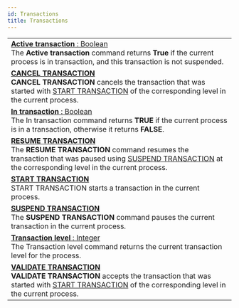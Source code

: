 ```yaml
---
id: Transactions
title: Transactions
---
```

||
|---|
|[**Active transaction** : Boolean](../../commands-legacy/active-transaction)<br/>The **Active transaction** command returns **True** if the current process is in transaction, and this transaction is not suspended.|
|[**CANCEL TRANSACTION**](../../commands-legacy/cancel-transaction)<br/>**CANCEL TRANSACTION** cancels the transaction that was started with [START TRANSACTION](start-transaction.md) of the corresponding level in the current process.|
|[**In transaction**  : Boolean](../../commands-legacy/in-transaction)<br/>The In transaction command returns **TRUE** if the current process is in a transaction, otherwise it returns **FALSE**.|
|[**RESUME TRANSACTION**](../../commands-legacy/resume-transaction)<br/>The **RESUME TRANSACTION** command resumes the transaction that was paused using [SUSPEND TRANSACTION](suspend-transaction.md) at the corresponding level in the current process.|
|[**START TRANSACTION**](../../commands-legacy/start-transaction)<br/>START TRANSACTION starts a transaction in the current process.|
|[**SUSPEND TRANSACTION**](../../commands-legacy/suspend-transaction)<br/>The **SUSPEND TRANSACTION** command pauses the current transaction in the current process.|
|[**Transaction level**  : Integer](../../commands-legacy/transaction-level)<br/>The Transaction level command returns the current transaction level for the process.|
|[**VALIDATE TRANSACTION**](../../commands-legacy/validate-transaction)<br/>**VALIDATE TRANSACTION** accepts the transaction that was started with [START TRANSACTION](start-transaction.md) of the corresponding level in the current process.|
